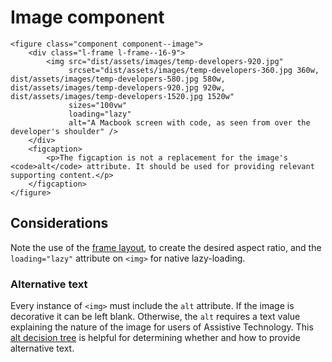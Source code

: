 # Image component

```
<figure class="component component--image">
    <div class="l-frame l-frame--16-9">
        <img src="dist/assets/images/temp-developers-920.jpg"
             srcset="dist/assets/images/temp-developers-360.jpg 360w, dist/assets/images/temp-developers-580.jpg 580w, dist/assets/images/temp-developers-920.jpg 920w, dist/assets/images/temp-developers-1520.jpg 1520w"
             sizes="100vw"
             loading="lazy"
             alt="A Macbook screen with code, as seen from over the developer's shoulder" />
    </div>
    <figcaption>
        <p>The figcaption is not a replacement for the image's <code>alt</code> attribute. It should be used for providing relevant supporting content.</p>
    </figcaption>
</figure>
```

## Considerations

Note the use of the [frame layout](../layouts/frame.md), to create the desired aspect ratio, and the `loading="lazy"` attribute on `<img>` for native lazy-loading.

### Alternative text

Every instance of `<img>` must include the `alt` attribute. If the image is decorative it can be left blank. Otherwise, the `alt` requires a text value explaining the nature of the image for users of Assistive Technology. This [alt decision tree](https://www.w3.org/WAI/tutorials/images/decision-tree/) is helpful for determining whether and how to provide alternative text.
